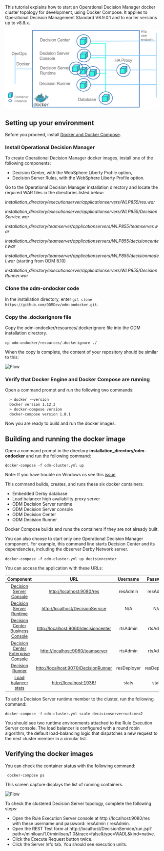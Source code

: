 
This tutorial explains how to start an Operational Decision Manager docker cluster topology for development, using Docker Compose. It applies to Operational Decision Management Standard V8.9.0.1 and to earlier versions up to v8.8.x.


![Flow](images/ClusterFig01.png)


## Setting up your environment

Before you proceed, install [Docker and Docker Compose](https://docs.docker.com/compose/#installation-and-set-up).

### Install Operational Decision Manager
To create Operational Decision Manager docker images, install one of the following components:         
* Decision Center, with the WebSphere Liberty Profile option,
* Decision Server Rules, with the WebSphere Liberty Profile option.

Go to the Operational Decision Manager installation directory and locate the required WAR files in the directories listed below:

*installation_directory/executionserver/applicationservers/WLP855/res.war*

*installation_directory/executionserver/applicationservers/WLP855/DecisionService.war*

*installation_directory/teamserver/applicationservers/WLP855/teamserver.war*

*installation_directory/teamserver/applicationservers/WLP855/decisioncenter.war*

*installation_directory/teamserver/applicationservers/WLP855/decisionmodel.war* (starting from ODM 8.10)

*installation_directory/executionserver/applicationservers/WLP855/DecisionRunner.war*

### Clone the odm-ondocker code

In the installation directory, enter ```git clone https://github.com/ODMDev/odm-ondocker.git```.

### Copy the .dockerignore file

Copy the odm-ondocker/resources/.dockerignore file into the ODM installation directory.

```cp odm-ondocker/resources/.dockerignore ./```

When the copy is complete, the content of your repository should be similar to this:

![Flow](images/Fig2.png)
### Verify that Docker Engine and Docker Compose are running

Open a command prompt and run the following two commands:    	

  ```
    > docker -–version
    Docker version 1.12.3
    > docker-compose version
    docker-compose version 1.8.1
  ```

Now you are ready to build and run the docker images.

## Building and running the docker image
Open a command prompt in the directory **installation_directory/odm-ondocker** and run the following command:    	

```
docker-compose -f odm-cluster.yml up
```

Note: If you have trouble on Windows os see this [issue](https://github.com/ODMDev/odm-ondocker/issues/100)

This command builds, creates, and runs these six docker containers:

* Embedded Derby database
* Load balancer high availability proxy server
* ODM Decision Server runtime
* ODM Decision Server console
* ODM Decision Center
* ODM Decision Runner

Docker Compose builds and runs the containers if they are not already built.

You can also choose to start only one Operational Decision Manager component. For example, this command line starts Decision Center and its dependencies, including the dbserver Derby Network server.

```docker-compose -f odm-cluster.yml up decisioncenter```

You can access the application with these URLs:

|Component|URL|Username|Password|
|:-----:|:-----:|:-----:|:-----:|
| [Decision Server Console](http://localhost:9080/res) | <http://localhost:9080/res> |resAdmin|resAdmin|
| [Decision Server Runtime](http://localhost/DecisionService) |<http://localhost/DecisionService> |N/A|N/A|
| [Decision Center Business Console]( http://localhost:9060/decisioncenter) |  <http://localhost:9060/decisioncenter> |rtsAdmin|rtsAdmin|
| [Decision Center Enterprise Console]( http://localhost:9060/teamserver) |  <http://localhost:9060/teamserver> |rtsAdmin|rtsAdmin|
| [Decision Runner]( http://localhost:9070/DecisionRunner) |  <http://localhost:9070/DecisionRunner> |resDeployer|resDeployer|
| [Load balancer stats](http://localhost:1936/) | <http://localhost:1936/> | stats | stats |


To add a Decision Server runtime member to the cluster, run the following command:
```
docker-compose -f odm-cluster.yml scale decisionserverruntime=2
```

You should see two runtime environments attached to the Rule Execution Server console. The load balancer is configured with a round robin algorithm, the default load-balancing logic that dispatches a new request to the next cluster member in a circular list.

## Verifying the docker images

You can check the container status with the following command:
```
 docker-compose ps
```
 This screen capture displays the list of running containers.

![Flow](images/StandardFig02.png)

To check the clustered Decision Server topology, complete the following steps:

* Open the Rule Execution Server console at http://localhost:9080/res with these username and password: resAdmin / resAdmin.
* Open the REST Test form at http://localhost/DecisionService/run.jsp?path=/miniloan/1.0/miniloan/1.0&trace=false&type=WADL&kind=native.
* Click the Execute Request button twice.
* Click the Server Info tab.
  You should see  execution units.
